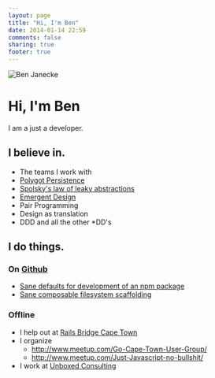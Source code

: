 ```yaml
---
layout: page
title: "Hi, I'm Ben"
date: 2014-01-14 22:59
comments: false
sharing: true
footer: true
---
```


<div class="clearfix about-heading">
  <img src="/assets/images/avatar.jpg" title='Avatar' alt='Ben Janecke' class="avatar" />
  <h1> Hi, I'm Ben </h1>
  <p> I am a just a developer. </p>
</div>


## I believe in.

* The teams I work with
* [Polygot Persistence](http://martinfowler.com/bliki/PolyglotPersistence.html)
* [Spolsky's law of leaky abstractions](http://www.joelonsoftware.com/articles/LeakyAbstractions.html)
* [Emergent Design](http://xprogramming.com/classics/expemergentdesign/)
* Pair Programming
* Design as translation
* DDD and all the other *DD's

## I do things.

### On [Github](https://github.com/BenJanecke)
* [Sane defaults for development of an npm package](https://github.com/BenJanecke/grunt-init-node-mocha-chai-sinon)
* [Sane composable filesystem scaffolding](https://github.com/BenJanecke/sane-scaffold)

### Offline

* I help out at [Rails Bridge Cape Town](http://railsbridgecapetown.org/)
* I organize
    * http://www.meetup.com/Go-Cape-Town-User-Group/
    * http://www.meetup.com/Just-Javascript-no-bullshit/
* I work at [Unboxed Consulting](https://www.unboxedconsulting.com/)




